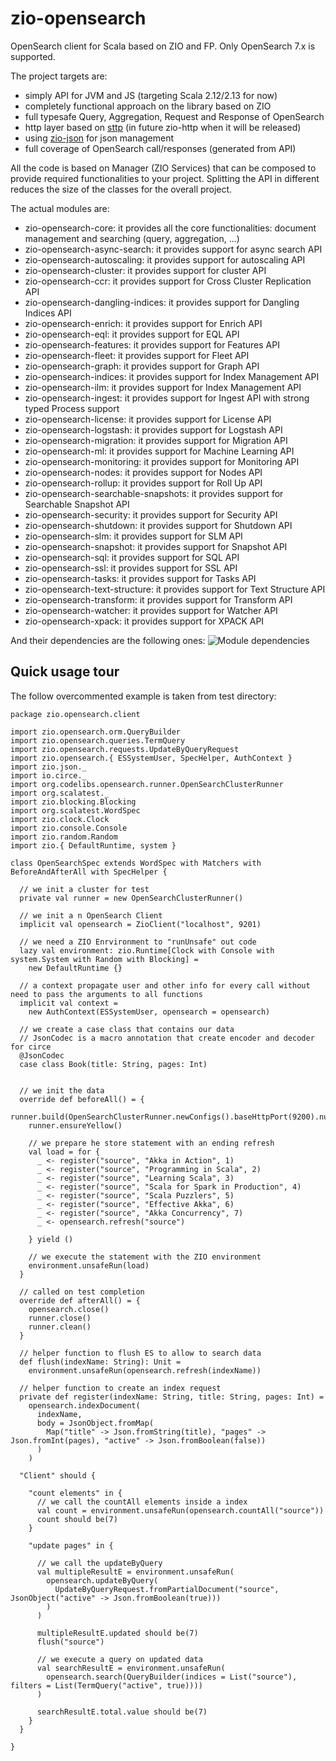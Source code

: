 # zio-opensearch
OpenSearch client for Scala based on ZIO and FP.
Only OpenSearch 7.x is supported.

The project targets are:
- simply API for JVM and JS (targeting Scala 2.12/2.13 for now)
- completely functional approach on the library based on ZIO
- full typesafe Query, Aggregation, Request and Response of OpenSearch
- http layer based on [sttp](https://github.com/softwaremill/sttp) (in future zio-http when it will be released)
- using [zio-json]() for json management 
- full coverage of OpenSearch call/responses (generated from API)

All the code is based on Manager (ZIO Services) that can be composed to provide required functionalities to your project.
Splitting the API in different reduces the size of the classes for the overall project.

The actual modules are:

 - zio-opensearch-core: it provides all the core functionalities: document management and searching (query, aggregation, ...)
 - zio-opensearch-async-search: it provides support for async search API
 - zio-opensearch-autoscaling: it provides support for autoscaling API
 - zio-opensearch-cluster: it provides support for cluster API
 - zio-opensearch-ccr: it provides support for Cross Cluster Replication API
 - zio-opensearch-dangling-indices: it provides support for Dangling Indices API
 - zio-opensearch-enrich: it provides support for Enrich API
 - zio-opensearch-eql: it provides support for EQL API
 - zio-opensearch-features: it provides support for Features API
 - zio-opensearch-fleet: it provides support for Fleet API
 - zio-opensearch-graph: it provides support for Graph API
 - zio-opensearch-indices: it provides support for Index Management API
 - zio-opensearch-ilm: it provides support for Index Management API
 - zio-opensearch-ingest: it provides support for Ingest API with strong typed Process support
 - zio-opensearch-license: it provides support for License API
 - zio-opensearch-logstash: it provides support for Logstash API
 - zio-opensearch-migration: it provides support for Migration API
 - zio-opensearch-ml: it provides support for Machine Learning API
 - zio-opensearch-monitoring: it provides support for Monitoring API
 - zio-opensearch-nodes: it provides support for Nodes API
 - zio-opensearch-rollup: it provides support for Roll Up API
 - zio-opensearch-searchable-snapshots: it provides support for Searchable Snapshot API
 - zio-opensearch-security: it provides support for Security API
 - zio-opensearch-shutdown: it provides support for Shutdown API
 - zio-opensearch-slm: it provides support for SLM API
 - zio-opensearch-snapshot: it provides support for Snapshot API
 - zio-opensearch-sql: it provides support for SQL API
 - zio-opensearch-ssl: it provides support for SSL API
 - zio-opensearch-tasks: it provides support for Tasks API
 - zio-opensearch-text-structure: it provides support for Text Structure API
 - zio-opensearch-transform: it provides support for Transform API
 - zio-opensearch-watcher: it provides support for Watcher API
 - zio-opensearch-xpack: it provides support for XPACK API

And their dependencies are the following ones:
![Module dependencies](dependencies.png)


## Quick usage tour

The follow overcommented example is taken from test directory:



```
package zio.opensearch.client

import zio.opensearch.orm.QueryBuilder
import zio.opensearch.queries.TermQuery
import zio.opensearch.requests.UpdateByQueryRequest
import zio.opensearch.{ ESSystemUser, SpecHelper, AuthContext }
import zio.json._
import io.circe._
import org.codelibs.opensearch.runner.OpenSearchClusterRunner
import org.scalatest._
import zio.blocking.Blocking
import org.scalatest.WordSpec
import zio.clock.Clock
import zio.console.Console
import zio.random.Random
import zio.{ DefaultRuntime, system }

class OpenSearchSpec extends WordSpec with Matchers with BeforeAndAfterAll with SpecHelper {

  // we init a cluster for test
  private val runner = new OpenSearchClusterRunner()

  // we init a n OpenSearch Client
  implicit val opensearch = ZioClient("localhost", 9201)

  // we need a ZIO Enrvironment to "runUnsafe" out code
  lazy val environment: zio.Runtime[Clock with Console with system.System with Random with Blocking] =
    new DefaultRuntime {}

  // a context propagate user and other info for every call without need to pass the arguments to all functions
  implicit val context =
    new AuthContext(ESSystemUser, opensearch = opensearch)

  // we create a case class that contains our data
  // JsonCodec is a macro annotation that create encoder and decoder for circe
  @JsonCodec
  case class Book(title: String, pages: Int)


  // we init the data 
  override def beforeAll() = {
    runner.build(OpenSearchClusterRunner.newConfigs().baseHttpPort(9200).numOfNode(1))
    runner.ensureYellow()

    // we prepare he store statement with an ending refresh
    val load = for {
      _ <- register("source", "Akka in Action", 1)
      _ <- register("source", "Programming in Scala", 2)
      _ <- register("source", "Learning Scala", 3)
      _ <- register("source", "Scala for Spark in Production", 4)
      _ <- register("source", "Scala Puzzlers", 5)
      _ <- register("source", "Effective Akka", 6)
      _ <- register("source", "Akka Concurrency", 7)
      _ <- opensearch.refresh("source")

    } yield ()

    // we execute the statement with the ZIO environment
    environment.unsafeRun(load)
  }

  // called on test completion
  override def afterAll() = {
    opensearch.close()
    runner.close()
    runner.clean()
  }

  // helper function to flush ES to allow to search data
  def flush(indexName: String): Unit =
    environment.unsafeRun(opensearch.refresh(indexName))

  // helper function to create an index request
  private def register(indexName: String, title: String, pages: Int) =
    opensearch.indexDocument(
      indexName,
      body = JsonObject.fromMap(
        Map("title" -> Json.fromString(title), "pages" -> Json.fromInt(pages), "active" -> Json.fromBoolean(false))
      )
    )

  "Client" should {

    "count elements" in {
      // we call the countAll elements inside a index
      val count = environment.unsafeRun(opensearch.countAll("source"))
      count should be(7)
    }

    "update pages" in {
      
      // we call the updateByQuery
      val multipleResultE = environment.unsafeRun(
        opensearch.updateByQuery(
          UpdateByQueryRequest.fromPartialDocument("source", JsonObject("active" -> Json.fromBoolean(true)))
        )
      )

      multipleResultE.updated should be(7)
      flush("source")
      
      // we execute a query on updated data
      val searchResultE = environment.unsafeRun(
        opensearch.search(QueryBuilder(indices = List("source"), filters = List(TermQuery("active", true))))
      )

      searchResultE.total.value should be(7)
    }
  }

}
```
